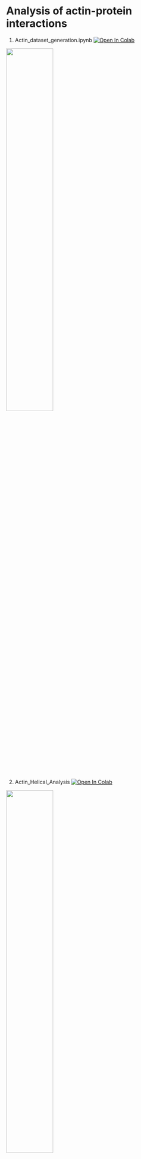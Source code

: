 # Analysis of actin-protein interactions
1. Actin_dataset_generation.ipynb [![Open In Colab](https://colab.research.google.com/assets/colab-badge.svg)](https://colab.research.google.com/github/omkargolatkar/actin_analysis/blob/main/Actin_dataset_generation.ipynb)
<img src="https://github.com/omkargolatkar/actin_analysis/blob/main/assets/actin_dataset.png" width="50%"/>

2. Actin_Helical_Analysis [![Open In Colab](https://colab.research.google.com/assets/colab-badge.svg)](https://colab.research.google.com/github/omkargolatkar/actin_analysis/blob/main/Actin_Helical_Analysis.ipynb)
<img src="https://github.com/omkargolatkar/actin_analysis/blob/main/assets/flowchart_helicity_reduced.png" width="50%"/>

3. Interface_matrix_generation.ipynb [![Open In Colab](https://colab.research.google.com/assets/colab-badge.svg)](https://colab.research.google.com/github/omkargolatkar/actin_analysis/blob/main/Interface_matrix_generation.ipynb)
<img src="https://github.com/omkargolatkar/actin_analysis/blob/main/assets/interface_matrix_schematic.png" width="50%"/>
<img src="https://github.com/omkargolatkar/actin_analysis/blob/main/assets/interface_matrix_features.png" width="50%"/>
<img src="https://github.com/omkargolatkar/actin_analysis/blob/main/assets/sim_matrix_features.png" width="50%>
